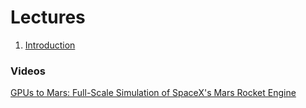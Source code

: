 # Lectures

1. [Introduction](https://docs.google.com/a/auca.kg/presentation/d/19rVC9sVYECBggRl_3cu4b08gevXaNlpX3Nrp2AJUc28)

### Videos

[GPUs to Mars: Full-Scale Simulation of SpaceX's Mars Rocket Engine](https://www.youtube.com/watch?v=vYA0f6R5KAI)

